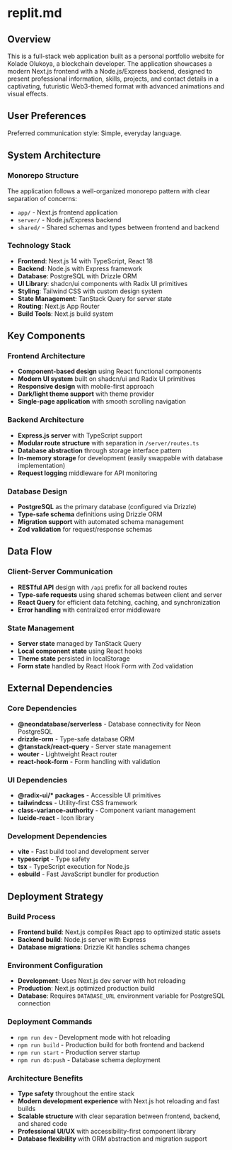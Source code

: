 # replit.md

## Overview

This is a full-stack web application built as a personal portfolio website for Kolade Olukoya, a blockchain developer. The application showcases a modern Next.js frontend with a Node.js/Express backend, designed to present professional information, skills, projects, and contact details in a captivating, futuristic Web3-themed format with advanced animations and visual effects.

## User Preferences

Preferred communication style: Simple, everyday language.

## System Architecture

### Monorepo Structure

The application follows a well-organized monorepo pattern with clear separation of concerns:

- `app/` - Next.js frontend application
- `server/` - Node.js/Express backend
- `shared/` - Shared schemas and types between frontend and backend

### Technology Stack

- **Frontend**: Next.js 14 with TypeScript, React 18
- **Backend**: Node.js with Express framework
- **Database**: PostgreSQL with Drizzle ORM
- **UI Library**: shadcn/ui components with Radix UI primitives
- **Styling**: Tailwind CSS with custom design system
- **State Management**: TanStack Query for server state
- **Routing**: Next.js App Router
- **Build Tools**: Next.js build system

## Key Components

### Frontend Architecture

- **Component-based design** using React functional components
- **Modern UI system** built on shadcn/ui and Radix UI primitives
- **Responsive design** with mobile-first approach
- **Dark/light theme support** with theme provider
- **Single-page application** with smooth scrolling navigation

### Backend Architecture

- **Express.js server** with TypeScript support
- **Modular route structure** with separation in `/server/routes.ts`
- **Database abstraction** through storage interface pattern
- **In-memory storage** for development (easily swappable with database implementation)
- **Request logging** middleware for API monitoring

### Database Design

- **PostgreSQL** as the primary database (configured via Drizzle)
- **Type-safe schema** definitions using Drizzle ORM
- **Migration support** with automated schema management
- **Zod validation** for request/response schemas

## Data Flow

### Client-Server Communication

- **RESTful API** design with `/api` prefix for all backend routes
- **Type-safe requests** using shared schemas between client and server
- **React Query** for efficient data fetching, caching, and synchronization
- **Error handling** with centralized error middleware

### State Management

- **Server state** managed by TanStack Query
- **Local component state** using React hooks
- **Theme state** persisted in localStorage
- **Form state** handled by React Hook Form with Zod validation

## External Dependencies

### Core Dependencies

- **@neondatabase/serverless** - Database connectivity for Neon PostgreSQL
- **drizzle-orm** - Type-safe database ORM
- **@tanstack/react-query** - Server state management
- **wouter** - Lightweight React router
- **react-hook-form** - Form handling with validation

### UI Dependencies

- **@radix-ui/\* packages** - Accessible UI primitives
- **tailwindcss** - Utility-first CSS framework
- **class-variance-authority** - Component variant management
- **lucide-react** - Icon library

### Development Dependencies

- **vite** - Fast build tool and development server
- **typescript** - Type safety
- **tsx** - TypeScript execution for Node.js
- **esbuild** - Fast JavaScript bundler for production

## Deployment Strategy

### Build Process

- **Frontend build**: Next.js compiles React app to optimized static assets
- **Backend build**: Node.js server with Express
- **Database migrations**: Drizzle Kit handles schema changes

### Environment Configuration

- **Development**: Uses Next.js dev server with hot reloading
- **Production**: Next.js optimized production build
- **Database**: Requires `DATABASE_URL` environment variable for PostgreSQL connection

### Deployment Commands

- `npm run dev` - Development mode with hot reloading
- `npm run build` - Production build for both frontend and backend
- `npm run start` - Production server startup
- `npm run db:push` - Database schema deployment

### Architecture Benefits

- **Type safety** throughout the entire stack
- **Modern development experience** with Next.js hot reloading and fast builds
- **Scalable structure** with clear separation between frontend, backend, and shared code
- **Professional UI/UX** with accessibility-first component library
- **Database flexibility** with ORM abstraction and migration support

